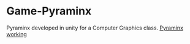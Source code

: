 # Game-Pyraminx
Pyraminx developed in unity for a Computer Graphics class.
[Pyraminx working](https://github.com/ArthurSegato/Game-Pyraminx/blob/main/video.gif)
